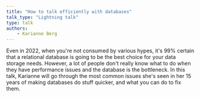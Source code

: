 ```yaml
---
title: "How to talk efficiently with databases"
talk_type: "Lightning talk"
type: talk
authors:
    - Karianne Berg 
---
```

Even in 2022, when you're not consumed by various hypes, it's 99% certain that a relational database is going to be the best choice for your data storage needs. However, a lot of people don't really know what to do when they have performance issues and the database is the bottleneck. In this talk, Karianne will go through the most common issues she's seen in her 15 years of making databases do stuff quicker, and what you can do to fix them. 
